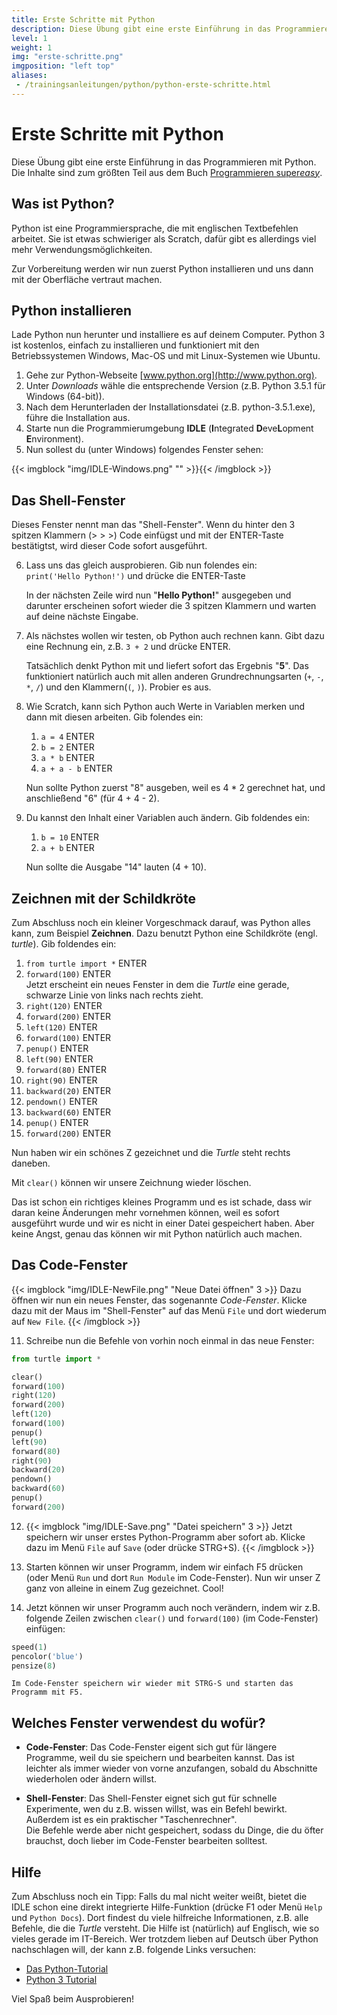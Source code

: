 ```yaml
---
title: Erste Schritte mit Python
description: Diese Übung gibt eine erste Einführung in das Programmieren mit Python.
level: 1
weight: 1
img: "erste-schritte.png"
imgposition: "left top"
aliases: 
 - /trainingsanleitungen/python/python-erste-schritte.html
---
```


# Erste Schritte mit Python

Diese Übung gibt eine erste Einführung in das Programmieren mit Python.
Die Inhalte sind zum größten Teil aus dem Buch [Programmieren super*easy*](http://www.amazon.de/Programmieren-supereasy-Einfacher-Einstieg-SCRATCH/dp/3831027005/ref=sr_1_1?ie=UTF8&qid=1452990098&sr=8-1&keywords=programmieren+f%C3%BCr+kinder).


## Was ist Python?

Python ist eine Programmiersprache, die mit englischen Textbefehlen arbeitet. Sie ist etwas schwieriger als Scratch, dafür gibt es allerdings viel mehr Verwendungsmöglichkeiten.

Zur Vorbereitung werden wir nun zuerst Python installieren und uns dann mit der Oberfläche vertraut machen.


## Python installieren

Lade Python nun herunter und installiere es auf deinem Computer. Python 3 ist kostenlos, einfach zu installieren und funktioniert mit den Betriebssystemen Windows, Mac-OS und mit Linux-Systemen wie Ubuntu.

1. Gehe zur Python-Webseite [www.python.org](http://www.python.org).
2. Unter *Downloads* wähle die entsprechende Version (z.B. Python 3.5.1 für Windows (64-bit)).
3. Nach dem Herunterladen der Installationsdatei (z.B. python-3.5.1.exe), führe die Installation aus.
4. Starte nun die Programmierumgebung **IDLE** (**I**ntegrated **D**eve**L**opment **E**nvironment).
5. Nun sollest du (unter Windows) folgendes Fenster sehen:

{{< imgblock "img/IDLE-Windows.png" "" >}}{{< /imgblock >}}

## Das Shell-Fenster

Dieses Fenster nennt man das "Shell-Fenster". Wenn du hinter den 3 spitzen Klammern (> > >) Code einfügst und mit der ENTER-Taste bestätigtst, wird dieser Code sofort ausgeführt.

6. Lass uns das gleich ausprobieren. Gib nun folendes ein:   
   `print('Hello Python!')` und drücke die ENTER-Taste
   
   In der nächsten Zeile wird nun "**Hello Python!**" ausgegeben und darunter erscheinen sofort wieder die 3 spitzen Klammern und warten auf deine nächste Eingabe.

7. Als nächstes wollen wir testen, ob Python auch rechnen kann. Gibt dazu eine Rechnung ein, z.B. `3 + 2` und drücke ENTER.

   Tatsächlich denkt Python mit und liefert sofort das Ergebnis "**5**". Das funktioniert natürlich auch mit allen anderen Grundrechnungsarten (`+`, `-`, `*`, `/`) und den Klammern(`(`, `)`). Probier es aus.

8. Wie Scratch, kann sich Python auch Werte in Variablen merken und dann mit diesen arbeiten. Gib folendes ein:
   1. `a = 4` ENTER
   2. `b = 2` ENTER
   3. `a * b` ENTER
   4. `a + a - b` ENTER

   Nun sollte Python zuerst "8" ausgeben, weil es 4 * 2 gerechnet hat, und anschließend "6" (für 4 + 4 - 2).

9. Du kannst den Inhalt einer Variablen auch ändern. Gib foldendes ein:
   1. `b = 10` ENTER
   2. `a + b` ENTER

   Nun sollte die Ausgabe "14" lauten (4 + 10).


## Zeichnen mit der Schildkröte

Zum Abschluss noch ein kleiner Vorgeschmack darauf, was Python alles kann, zum Beispiel **Zeichnen**. Dazu benutzt Python eine Schildkröte (engl. *turtle*). Gib foldendes ein:

1. `from turtle import *` ENTER
2. `forward(100)` ENTER  
   Jetzt erscheint ein neues Fenster in dem die *Turtle* eine gerade, schwarze Linie von links nach rechts zieht.
3. `right(120)` ENTER
4. `forward(200)` ENTER
5. `left(120)` ENTER
6. `forward(100)` ENTER
7. `penup()` ENTER
8. `left(90)` ENTER
9. `forward(80)` ENTER
10. `right(90)` ENTER
11. `backward(20)` ENTER
12. `pendown()` ENTER
13. `backward(60)` ENTER
14. `penup()` ENTER
15. `forward(200)` ENTER

Nun haben wir ein schönes Z gezeichnet und die *Turtle* steht rechts daneben.

Mit `clear()` können wir unsere Zeichnung wieder löschen.

Das ist schon ein richtiges kleines Programm und es ist schade, dass wir daran keine Änderungen mehr vornehmen können, weil es sofort ausgeführt wurde und wir es nicht in einer Datei gespeichert haben. Aber keine Angst, genau das können wir mit Python natürlich auch machen.


## Das Code-Fenster

{{< imgblock "img/IDLE-NewFile.png" "Neue Datei öffnen" 3 >}}
Dazu öffnen wir nun ein neues Fenster, das sogenannte *Code-Fenster*. Klicke dazu mit der Maus im "Shell-Fenster" auf das Menü `File` und dort wiederum auf `New File`.
{{< /imgblock >}}

11. Schreibe nun die Befehle von vorhin noch einmal in das neue Fenster:

```python
from turtle import *

clear()
forward(100)
right(120) 
forward(200)
left(120)
forward(100)
penup()  
left(90)
forward(80)
right(90)
backward(20)
pendown()
backward(60)
penup()
forward(200)
```

12. {{< imgblock "img/IDLE-Save.png" "Datei speichern" 3 >}}
Jetzt speichern wir unser erstes Python-Programm aber sofort ab. Klicke dazu im Menü `File` auf `Save` (oder drücke STRG+S).
{{< /imgblock >}}

13. Starten können wir unser Programm, indem wir einfach F5 drücken (oder Menü `Run` und dort `Run Module` im Code-Fenster).
    Nun wir unser Z ganz von alleine in einem Zug gezeichnet. Cool!

14. Jetzt können wir unser Programm auch noch verändern, indem wir z.B. folgende Zeilen zwischen `clear()` und `forward(100)` (im Code-Fenster) einfügen:

```python
speed(1)
pencolor('blue')
pensize(8)
```
	
	Im Code-Fenster speichern wir wieder mit STRG-S und starten das Programm mit F5.


## Welches Fenster verwendest du wofür?

* **Code-Fenster**:
  Das Code-Fenster eigent sich gut für längere Programme, weil du sie speichern und bearbeiten kannst. Das ist leichter als immer wieder von vorne anzufangen, sobald du Abschnitte wiederholen oder ändern willst.

* **Shell-Fenster**:
  Das Shell-Fenster eignet sich gut für schnelle Experimente, wen du z.B. wissen willst, was ein Befehl bewirkt. Außerdem ist es ein praktischer "Taschenrechner".  
  Die Befehle werde aber nicht gespeichert, sodass du Dinge, die du öfter brauchst, doch lieber im Code-Fenster bearbeiten solltest.


## Hilfe

Zum Abschluss noch ein Tipp: Falls du mal nicht weiter weißt, bietet die IDLE schon eine direkt integrierte Hilfe-Funktion (drücke F1 oder Menü `Help` und `Python Docs`). Dort findest du viele hilfreiche Informationen, z.B. alle Befehle, die die *Turtle* versteht. Die Hilfe ist (natürlich) auf Englisch, wie so vieles gerade im IT-Bereich.
Wer trotzdem lieben auf Deutsch über Python nachschlagen will, der kann z.B. folgende Links versuchen:

* [Das Python-Tutorial](https://py-tutorial-de.readthedocs.org/de/python-3.3/)
* [Python 3 Tutorial](http://www.python-kurs.eu/python3_kurs.php)


Viel Spaß beim Ausprobieren!
